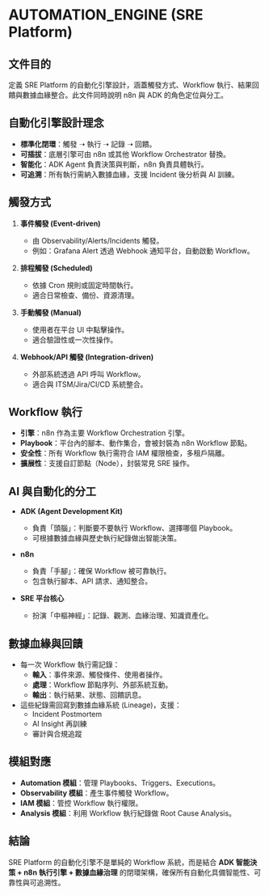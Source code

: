 # AUTOMATION_ENGINE (SRE Platform)

## 文件目的
定義 SRE Platform 的自動化引擎設計，涵蓋觸發方式、Workflow 執行、結果回饋與數據血緣整合。此文件同時說明 n8n 與 ADK 的角色定位與分工。

## 自動化引擎設計理念
- **標準化閉環**：觸發 ➝ 執行 ➝ 記錄 ➝ 回饋。
- **可插拔**：底層引擎可由 n8n 或其他 Workflow Orchestrator 替換。
- **智能化**：ADK Agent 負責決策與判斷，n8n 負責具體執行。
- **可追溯**：所有執行需納入數據血緣，支援 Incident 後分析與 AI 訓練。

## 觸發方式
1. **事件觸發 (Event-driven)**  
   - 由 Observability/Alerts/Incidents 觸發。  
   - 例如：Grafana Alert 透過 Webhook 通知平台，自動啟動 Workflow。  

2. **排程觸發 (Scheduled)**  
   - 依據 Cron 規則或固定時間執行。  
   - 適合日常檢查、備份、資源清理。  

3. **手動觸發 (Manual)**  
   - 使用者在平台 UI 中點擊操作。  
   - 適合驗證性或一次性操作。  

4. **Webhook/API 觸發 (Integration-driven)**  
   - 外部系統透過 API 呼叫 Workflow。  
   - 適合與 ITSM/Jira/CI/CD 系統整合。  

## Workflow 執行
- **引擎**：n8n 作為主要 Workflow Orchestration 引擎。  
- **Playbook**：平台內的腳本、動作集合，會被封裝為 n8n Workflow 節點。  
- **安全性**：所有 Workflow 執行需符合 IAM 權限檢查，多租戶隔離。  
- **擴展性**：支援自訂節點（Node），封裝常見 SRE 操作。  

## AI 與自動化的分工
- **ADK (Agent Development Kit)**  
  - 負責「頭腦」：判斷要不要執行 Workflow、選擇哪個 Playbook。  
  - 可根據數據血緣與歷史執行紀錄做出智能決策。  

- **n8n**  
  - 負責「手腳」：確保 Workflow 被可靠執行。  
  - 包含執行腳本、API 請求、通知整合。  

- **SRE 平台核心**  
  - 扮演「中樞神經」：記錄、觀測、血緣治理、知識資產化。  

## 數據血緣與回饋
- 每一次 Workflow 執行需記錄：  
  - **輸入**：事件來源、觸發條件、使用者操作。  
  - **處理**：Workflow 節點序列、外部系統互動。  
  - **輸出**：執行結果、狀態、回饋訊息。  
- 這些紀錄需回寫到數據血緣系統 (Lineage)，支援：  
  - Incident Postmortem  
  - AI Insight 再訓練  
  - 審計與合規追蹤  

## 模組對應
- **Automation 模組**：管理 Playbooks、Triggers、Executions。  
- **Observability 模組**：產生事件觸發 Workflow。  
- **IAM 模組**：管控 Workflow 執行權限。  
- **Analysis 模組**：利用 Workflow 執行紀錄做 Root Cause Analysis。  

## 結論
SRE Platform 的自動化引擎不是單純的 Workflow 系統，而是結合 **ADK 智能決策 + n8n 執行引擎 + 數據血緣治理** 的閉環架構，確保所有自動化具備智能性、可靠性與可追溯性。